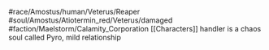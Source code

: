 #race/Amostus/human/Veterus/Reaper
#soul/Amostus/Atiotermin_red/Veterus/damaged
#faction/Maelstorm/Calamity_Corporation
[[Characters]] 
handler is a chaos soul called Pyro, mild relationship 